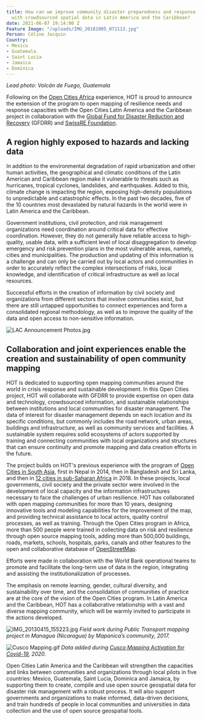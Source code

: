 ```yaml
---
title: How can we improve community disaster preparedness and response capacities
  with crowdsourced spatial data in Latin America and the Caribbean?
date: 2021-06-07 19:14:00 Z
Feature Image: "/uploads/IMG_20181005_072113.jpg"
Person: Céline Jacquin
Country:
- Mexico
- Guatemala
- Saint Lucia
- Jamaica
- Dominica
---
```


*Lead photo: Volcán de Fuego, Guatemala*

Following on the [Open Cities Africa](https://www.hotosm.org/projects/open-cities-africa-accra-city-project-ghana/) experience, HOT is proud to announce the extension of the program to open mapping of resilience needs and response capacities with the Open Cities Latin America and the Caribbean project in collaboration with the [Global Fund for Disaster Reduction and Recovery](https://www.gfdrr.org/en) (GFDRR) and [SwissRE Foundation](https://www.swissrefoundation.org/our-work/focus-area/natural-hazard-and-climate-risk-management/Open_mapping_for_resilient_societies_.html).

## A region highly exposed to hazards and lacking data

In addition to the environmental degradation of rapid urbanization and other human activities, the geographical and climatic conditions of the Latin American and Caribbean region make it vulnerable to threats such as hurricanes, tropical cyclones, landslides, and earthquakes. Added to this, climate change is impacting the region, exposing high-density populations to unpredictable and catastrophic effects. In the past two decades, five of the 10 countries most devastated by natural hazards in the world were in Latin America and the Caribbean.

Government institutions, civil protection, and risk management organizations need coordination around critical data for effective coordination. However, they do not generally have reliable access to high-quality, usable data, with a sufficient level of local disaggregation to develop emergency and risk prevention plans in the most vulnerable areas, namely, cities and municipalities. The production and updating of this information is a challenge and can only be carried out by local actors and communities in order to accurately reflect the complex intersections of risks, local knowledge, and identification of critical infrastructure as well as local resources.

Successful efforts in the creation of information by civil society and organizations from different sectors that involve communities exist, but there are still untapped opportunities to connect experiences and form a consolidated regional methodology, as well as to improve the quality of the data and open access to non-sensitive information.

![LAC Announcement Photos.jpg](/uploads/LAC%20Announcement%20Photos.jpg)

## Collaboration and joint experiences enable the creation and sustainability of open community mapping

HOT is dedicated to supporting open mapping communities around the world in crisis response and sustainable development. In this Open Cities project, HOT will collaborate with GFDRR to provide expertise on open data and technology, crowdsourced information, and sustainable relationships between institutions and local communities for disaster management. The data of interest for disaster management depends on each location and its specific conditions, but commonly includes the road network, urban areas, buildings and infrastructure, as well as community services and facilities. A sustainable system requires solid ecosystems of actors supported by training and connecting communities with local organizations and structures that can ensure continuity and promote mapping and data creation efforts in the future.

The project builds on HOT's previous experience with the program of [Open Cities in South Asia](http://worldbank.org/en/region/sar/publication/planning-open-cities-mapping-project), first in Nepal in 2014, then in Bangladesh and Sri Lanka, and then in [12 cities in sub-Saharan Africa](https://opencitiesproject.org/) in 2018. In these projects, local governments, civil society and the private sector were involved in the development of local capacity and the information infrastructures necessary to face the challenges of urban resilience. HOT has collaborated with open mapping communities for more than 10 years, designing innovative tools and modeling capabilities for the improvement of the map, and providing technical assistance to local actors, quality control processes, as well as training. Through the Open Cities program in Africa, more than 500 people were trained in collecting data on risk and resilience through open source mapping tools, adding more than 500,000 buildings, roads, markets, schools, hospitals, parks, canals and other features to the open and collaborative database of [OpenStreetMap](http://www.openstreetmap.org).

Efforts were made in collaboration with the World Bank operational teams to promote and facilitate the long-term use of data in the region, integrating and assisting the institutionalization of processes.

The emphasis on remote learning, gender, cultural diversity, and sustainability over time, and the consolidation of communities of practice are at the core of the vision of the Open Cities program. In Latin America and the Caribbean, HOT has a collaborative relationship with a vast and diverse mapping community, which will be warmly invited to participate in the actions developed.

![IMG_20130415_155223.jpg](/uploads/IMG_20130415_155223.jpg)
*Field work during Public Transport mapping project in Managua (Nicaragua) by Mapanica’s community, 2017.*

![Cusco Mapping.gif](/uploads/Cusco%20Mapping.gif)
*Data added during [Cusco Mapping Activation for Covid-19](https://www.hotosm.org/updates/covid-19-pandemic-in-peru-mapping-health-implications/), 2020.*

Open Cities Latin America and the Caribbean will strengthen the capacities and links between communities and organizations through local pilots in five countries: Mexico, Guatemala, Saint Lucia, Dominica and Jamaica, by supporting them to create, compile and use open source geospatial data for disaster risk management with a robust process. It will also support governments and organizations to make informed, data-driven decisions, and train hundreds of people in local communities and universities in data collection and the use of open source geospatial tools.